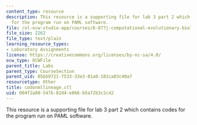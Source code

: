 ```yaml
---
content_type: resource
description: This resource is a supporting file for lab 3 part 2 which contains codes
  for the program run on PAML software.
file: /ol-ocw-studio-app/courses/6-877j-computational-evolutionary-biology-fall-2005/004f2a80547b82d4e866b5a72b3c2c42_codonmllineage.ctl
file_size: 2262
file_type: text/plain
learning_resource_types:
- Laboratory Assignments
license: https://creativecommons.org/licenses/by-nc-sa/4.0/
ocw_type: OCWFile
parent_title: Labs
parent_type: CourseSection
parent_uid: 05bb9721-7533-33e3-81a0-181ca03c40a7
resourcetype: Other
title: codonmllineage.ctl
uid: 004f2a80-547b-82d4-e866-b5a72b3c2c42
---
```

This resource is a supporting file for lab 3 part 2 which contains codes for the program run on PAML software.